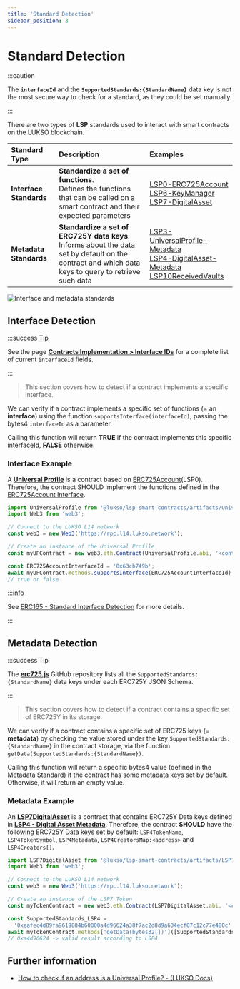 ```yaml
---
title: 'Standard Detection'
sidebar_position: 3
---
```


# Standard Detection

:::caution

The **`interfaceId`** and the **`SupportedStandards:{StandardName}`** data key is not the most secure way to check for a standard, as they could be set manually.

:::

There are two types of **LSP** standards used to interact with smart contracts on the LUKSO blockchain.

| Standard Type           | Description                                                                                                                                                | Examples                                                                                                                                                                                                                                        |
| :---------------------- | :--------------------------------------------------------------------------------------------------------------------------------------------------------- | :---------------------------------------------------------------------------------------------------------------------------------------------------------------------------------------------------------------------------------------------- |
| **Interface Standards** | **Standardize a set of functions**. <br/> Defines the functions that can be called on a smart contract and their expected parameters                       | [LSP0-ERC725Account](./universal-profile/lsp0-erc725account.md) <br/> [LSP6-KeyManager](./universal-profile/lsp6-key-manager.md) <br/> [LSP7-DigitalAsset](./nft-2.0/LSP7-Digital-Asset.md)                                                     |
| **Metadata Standards**  | **Standardize a set of ERC725Y data keys**. <br/> Informs about the data set by default on the contract and which data keys to query to retrieve such data | [LSP3-UniversalProfile-Metadata](./universal-profile/lsp3-universal-profile-metadata.md) <br/> [LSP4-DigitalAsset-Metadata](./nft-2.0/LSP4-Digital-Asset-Metadata.md) <br/> [LSP10ReceivedVaults](./universal-profile/lsp10-received-vaults.md) |

![Interface and metadata standards](/img/standards/standard-detection/standard-detection.jpeg)

## Interface Detection

:::success Tip

See the page **[Contracts Implementation > Interface IDs](./smart-contracts/interface-ids)** for a complete list of current `interfaceId` fields.

:::

> This section covers how to detect if a contract implements a specific interface.

We can verify if a contract implements a specific set of functions (= an **interface**) using the function `supportsInterface(interfaceId)`, passing the bytes4 `interfaceId` as a parameter.

Calling this function will return **TRUE** if the contract implements this specific interfaceId, **FALSE** otherwise.

### Interface Example

A **[Universal Profile](./universal-profile/lsp3-universal-profile-metadata.md)** is a contract based on [ERC725Account](./universal-profile/lsp0-erc725account.md)(LSP0). Therefore, the contract SHOULD implement the functions defined in the [ERC725Account interface](https://github.com/lukso-network/LIPs/blob/main/LSPs/LSP-0-ERC725Account.md#interface-cheat-sheet).

<!-- prettier-ignore-start -->

```javascript
import UniversalProfile from '@lukso/lsp-smart-contracts/artifacts/UniversalProfile.json';
import Web3 from 'web3';

// Connect to the LUKSO L14 network
const web3 = new Web3('https://rpc.l14.lukso.network');

// Create an instance of the Universal Profile
const myUPContract = new web3.eth.Contract(UniversalProfile.abi, '<contract-address>');

const ERC725AccountInterfaceId = '0x63cb749b';
await myUPContract.methods.supportsInterface(ERC725AccountInterfaceId).call();
// true or false
```

<!-- prettier-ignore-end -->

:::info

See [ERC165 - Standard Interface Detection](https://eips.ethereum.org/EIPS/eip-165) for more details.

:::

## Metadata Detection

:::success Tip

The **[erc725.js](https://github.com/ERC725Alliance/erc725.js/tree/develop/src/schemas)** GitHub repository lists all the `SupportedStandards:{StandardName}` data keys under each ERC725Y JSON Schema.

:::

> This section covers how to detect if a contract contains a specific set of ERC725Y in its storage.

We can verify if a contract contains a specific set of ERC725 keys (= **metadata**) by checking the value stored under the key `SupportedStandards:{StandardName}` in the contract storage, via the function `getData(SupportedStandards:{StandardName})`.

Calling this function will return a specific bytes4 value (defined in the Metadata Standard) if the contract has some metadata keys set by default. Otherwise, it will return an empty value.

### Metadata Example

An **[LSP7DigitalAsset](./nft-2.0/LSP7-Digital-Asset.md)** is a contract that contains ERC725Y Data keys defined in **[LSP4 - Digital Asset Metadata](https://github.com/lukso-network/LIPs/blob/main/LSPs/LSP-4-DigitalAsset-Metadata.md)**. Therefore, the contract **SHOULD** have the following ERC725Y Data keys set by default: `LSP4TokenName`, `LSP4TokenSymbol`, `LSP4Metadata`, `LSP4CreatorsMap:<address>` and `LSP4Creators[]`.

<!-- prettier-ignore-start -->

```javascript
import LSP7DigitalAsset from '@lukso/lsp-smart-contracts/artifacts/LSP7DigitalAsset.json';
import Web3 from 'web3';

// Connect to the LUKSO L14 network
const web3 = new Web3('https://rpc.l14.lukso.network');

// Create an instance of the LSP7 Token
const myTokenContract = new web3.eth.Contract(LSP7DigitalAsset.abi, '<contract-address>');

const SupportedStandards_LSP4 =
  '0xeafec4d89fa9619884b60000a4d96624a38f7ac2d8d9a604ecf07c12c77e480c';
await myTokenContract.methods['getData(bytes32[])']([SupportedStandards_LSP4,]).call();
// 0xa4d96624 -> valid result according to LSP4
```

<!-- prettier-ignore-end -->

## Further information

- [How to check if an address is a Universal Profile? - (LUKSO Docs)](../guides/universal-profile/check-if-address-is-universal-profile.md)
